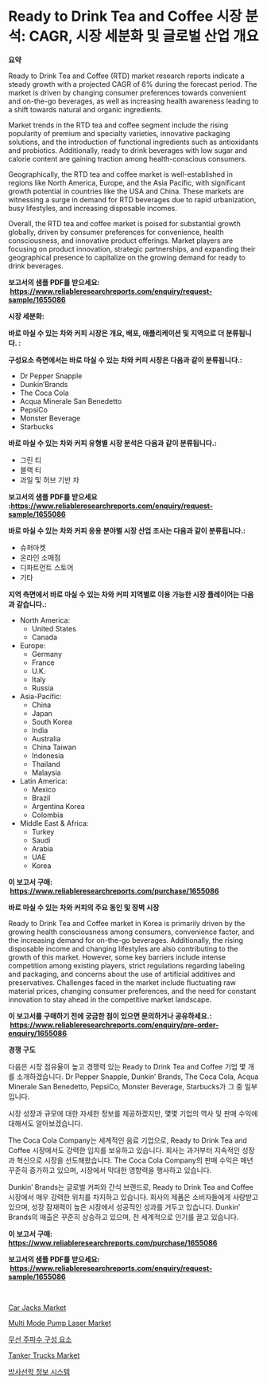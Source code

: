 <p><h1>Ready to Drink Tea and Coffee 시장 분석: CAGR, 시장 세분화 및 글로벌 산업 개요</h1></p><p><strong>요약</strong></p>
<p><p>Ready to Drink Tea and Coffee (RTD) market research reports indicate a steady growth with a projected CAGR of 6% during the forecast period. The market is driven by changing consumer preferences towards convenient and on-the-go beverages, as well as increasing health awareness leading to a shift towards natural and organic ingredients.</p><p>Market trends in the RTD tea and coffee segment include the rising popularity of premium and specialty varieties, innovative packaging solutions, and the introduction of functional ingredients such as antioxidants and probiotics. Additionally, ready to drink beverages with low sugar and calorie content are gaining traction among health-conscious consumers.</p><p>Geographically, the RTD tea and coffee market is well-established in regions like North America, Europe, and the Asia Pacific, with significant growth potential in countries like the USA and China. These markets are witnessing a surge in demand for RTD beverages due to rapid urbanization, busy lifestyles, and increasing disposable incomes.</p><p>Overall, the RTD tea and coffee market is poised for substantial growth globally, driven by consumer preferences for convenience, health consciousness, and innovative product offerings. Market players are focusing on product innovation, strategic partnerships, and expanding their geographical presence to capitalize on the growing demand for ready to drink beverages.</p></p>
<p><strong>보고서의 샘플 PDF를 받으세요: &nbsp;<a href="https://www.reliableresearchreports.com/enquiry/request-sample/1655086">https://www.reliableresearchreports.com/enquiry/request-sample/1655086</a></strong></p>
<p><strong>시장 세분화:</strong></p>
<p><strong> 바로 마실 수 있는 차와 커피 시장은 개요, 배포, 애플리케이션 및 지역으로 더 분류됩니다. :</strong></p>
<p><strong>구성요소 측면에서는 바로 마실 수 있는 차와 커피 시장은 다음과 같이 분류됩니다.:</strong></p>
<p><ul><li>Dr Pepper Snapple</li><li>Dunkin’Brands</li><li>The Coca Cola</li><li>Acqua Minerale San Benedetto</li><li>PepsiCo</li><li>Monster Beverage</li><li>Starbucks</li></ul></p>
<p><strong> 바로 마실 수 있는 차와 커피 유형별 시장 분석은 다음과 같이 분류됩니다.:</strong></p>
<p><ul><li>그린 티</li><li>블랙 티</li><li>과일 및 허브 기반 차</li></ul></p>
<p><strong>보고서의 샘플 PDF를 받으세요 :<a href="https://www.reliableresearchreports.com/enquiry/request-sample/1655086">https://www.reliableresearchreports.com/enquiry/request-sample/1655086</a></strong></p>
<p><strong> 바로 마실 수 있는 차와 커피 응용 분야별 시장 산업 조사는 다음과 같이 분류됩니다.:</strong></p>
<p><ul><li>슈퍼마켓</li><li>온라인 소매점</li><li>디파트먼트 스토어</li><li>기타</li></ul></p>
<p><strong>지역 측면에서 바로 마실 수 있는 차와 커피 지역별로 이용 가능한 시장 플레이어는 다음과 같습니다.:</strong></p>
<p><ul>
    <li>
        North America:
        <ul>
            <li>United States</li>
            <li>Canada</li>
        </ul>
    </li>
    <li>
        Europe:
        <ul>
            <li>Germany</li>
            <li>France</li>
            <li>U.K.</li>
            <li>Italy</li>
            <li>Russia</li>
        </ul>
    </li>
    <li>
        Asia-Pacific:
        <ul>
            <li>China</li>
            <li>Japan</li>
            <li>South Korea</li>
            <li>India</li>
            <li>Australia</li>
            <li>China Taiwan</li>
            <li>Indonesia</li>
            <li>Thailand</li>
            <li>Malaysia</li>
        </ul>
    </li>
    <li>
        Latin America:
        <ul>
            <li>Mexico</li>
            <li>Brazil</li>
            <li>Argentina Korea</li>
            <li>Colombia</li>
        </ul>
    </li>
    <li>
        Middle East & Africa:
        <ul>
            <li>Turkey</li>
            <li>Saudi</li>
            <li>Arabia</li>
            <li>UAE</li>
            <li>Korea</li>
        </ul>
    </li>
    </ul></p>
<p><strong>이 보고서 구매: &nbsp;<a href="https://www.reliableresearchreports.com/purchase/1655086">https://www.reliableresearchreports.com/purchase/1655086</a></strong></p>
<p><strong>바로 마실 수 있는 차와 커피의 주요 동인 및 장벽 시장</strong></p>
<p><p>Ready to Drink Tea and Coffee market in Korea is primarily driven by the growing health consciousness among consumers, convenience factor, and the increasing demand for on-the-go beverages. Additionally, the rising disposable income and changing lifestyles are also contributing to the growth of this market. However, some key barriers include intense competition among existing players, strict regulations regarding labeling and packaging, and concerns about the use of artificial additives and preservatives. Challenges faced in the market include fluctuating raw material prices, changing consumer preferences, and the need for constant innovation to stay ahead in the competitive market landscape.</p></p>
<p><strong>이 보고서를 구매하기 전에 궁금한 점이 있으면 문의하거나 공유하세요.: &nbsp;<a href="https://www.reliableresearchreports.com/enquiry/pre-order-enquiry/1655086">https://www.reliableresearchreports.com/enquiry/pre-order-enquiry/1655086</a></strong></p>
<p><strong>경쟁 구도</strong></p>
<p><p>다음은 시장 점유율이 높고 경쟁력 있는 Ready to Drink Tea and Coffee 기업 몇 개를 소개하겠습니다. Dr Pepper Snapple, Dunkin’ Brands, The Coca Cola, Acqua Minerale San Benedetto, PepsiCo, Monster Beverage, Starbucks가 그 중 일부입니다.</p><p>시장 성장과 규모에 대한 자세한 정보를 제공하겠지만, 몇몇 기업의 역사 및 판매 수익에 대해서도 알아보겠습니다.</p><p>The Coca Cola Company는 세계적인 음료 기업으로, Ready to Drink Tea and Coffee 시장에서도 강력한 입지를 보유하고 있습니다. 회사는 과거부터 지속적인 성장과 혁신으로 시장을 선도해왔습니다. The Coca Cola Company의 판매 수익은 매년 꾸준히 증가하고 있으며, 시장에서 막대한 영향력을 행사하고 있습니다.</p><p>Dunkin’ Brands는 글로벌 커피와 간식 브랜드로, Ready to Drink Tea and Coffee 시장에서 매우 강력한 위치를 차지하고 있습니다. 회사의 제품은 소비자들에게 사랑받고 있으며, 성장 잠재력이 높은 시장에서 성공적인 성과를 거두고 있습니다. Dunkin’ Brands의 매출은 꾸준히 상승하고 있으며, 전 세계적으로 인기를 끌고 있습니다.</p></p>
<p><strong>이 보고서 구매: &nbsp; <a href="https://www.reliableresearchreports.com/purchase/1655086">https://www.reliableresearchreports.com/purchase/1655086</a></strong></p>
<p><strong>보고서의 샘플 PDF를 받으세요: &nbsp;<a href="https://www.reliableresearchreports.com/enquiry/request-sample/1655086">https://www.reliableresearchreports.com/enquiry/request-sample/1655086</a></strong><strong></strong></p>
<p>&nbsp;</p>
<p><p><a href="https://issuu.com/reportprime-2/docs/car-jacks-market-size-2030.pptx">Car Jacks Market</a></p><p><a href="https://github.com/CliffMedina6/Market-Research-Report-List-4/blob/main/multi-mode-pump-laser-market.md">Multi Mode Pump Laser Market</a></p><p><a href="https://github.com/vsr06p4p49/Market-Research-Report-List-1/blob/main/390005413008.md">무선 주파수 구성 요소</a></p><p><a href="https://issuu.com/reportprime-2/docs/tanker-trucks-market-size-2030.pptx">Tanker Trucks Market</a></p><p><a href="https://github.com/Penelolack456456/Market-Research-Report-List-1/blob/main/873199313009.md">방사선학 정보 시스템</a></p></p>